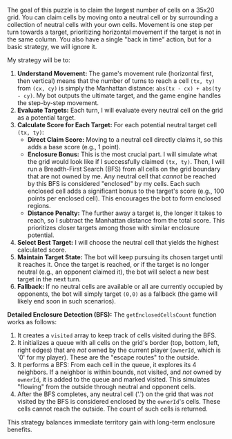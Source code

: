 The goal of this puzzle is to claim the largest number of cells on a 35x20 grid. You can claim cells by moving onto a neutral cell or by surrounding a collection of neutral cells with your own cells. Movement is one step per turn towards a target, prioritizing horizontal movement if the target is not in the same column. You also have a single "back in time" action, but for a basic strategy, we will ignore it.

My strategy will be to:
1.  **Understand Movement:** The game's movement rule (horizontal first, then vertical) means that the number of turns to reach a cell `(tx, ty)` from `(cx, cy)` is simply the Manhattan distance: `abs(tx - cx) + abs(ty - cy)`. My bot outputs the ultimate target, and the game engine handles the step-by-step movement.
2.  **Evaluate Targets:** Each turn, I will evaluate every neutral cell on the grid as a potential target.
3.  **Calculate Score for Each Target:** For each potential neutral target cell `(tx, ty)`:
    *   **Direct Claim Score:** Moving to a neutral cell directly claims it, so this adds a base score (e.g., 1 point).
    *   **Enclosure Bonus:** This is the most crucial part. I will simulate what the grid would look like if I successfully claimed `(tx, ty)`. Then, I will run a Breadth-First Search (BFS) from all cells on the grid boundary that are not owned by me. Any neutral cell that *cannot* be reached by this BFS is considered "enclosed" by my cells. Each such enclosed cell adds a significant bonus to the target's score (e.g., 100 points per enclosed cell). This encourages the bot to form enclosed regions.
    *   **Distance Penalty:** The further away a target is, the longer it takes to reach, so I subtract the Manhattan distance from the total score. This prioritizes closer targets among those with similar enclosure potential.
4.  **Select Best Target:** I will choose the neutral cell that yields the highest calculated score.
5.  **Maintain Target State:** The bot will keep pursuing its chosen target until it reaches it. Once the target is reached, or if the target is no longer neutral (e.g., an opponent claimed it), the bot will select a new best target in the next turn.
6.  **Fallback:** If no neutral cells are available or all are currently occupied by opponents, the bot will simply target `(0,0)` as a fallback (the game will likely end soon in such scenarios).

**Detailed Enclosure Detection (BFS):**
The `getEnclosedCellsCount` function works as follows:
1.  It creates a `visited` array to keep track of cells visited during the BFS.
2.  It initializes a queue with all cells on the grid's border (top, bottom, left, right edges) that are *not* owned by the current player (`ownerId`, which is '0' for my player). These are the "escape routes" to the outside.
3.  It performs a BFS: From each cell in the queue, it explores its 4 neighbors. If a neighbor is within bounds, not visited, and *not* owned by `ownerId`, it is added to the queue and marked visited. This simulates "flowing" from the outside through neutral and opponent cells.
4.  After the BFS completes, any neutral cell ('.') on the grid that was *not* visited by the BFS is considered enclosed by the `ownerId`'s cells. These cells cannot reach the outside. The count of such cells is returned.

This strategy balances immediate territory gain with long-term enclosure benefits.